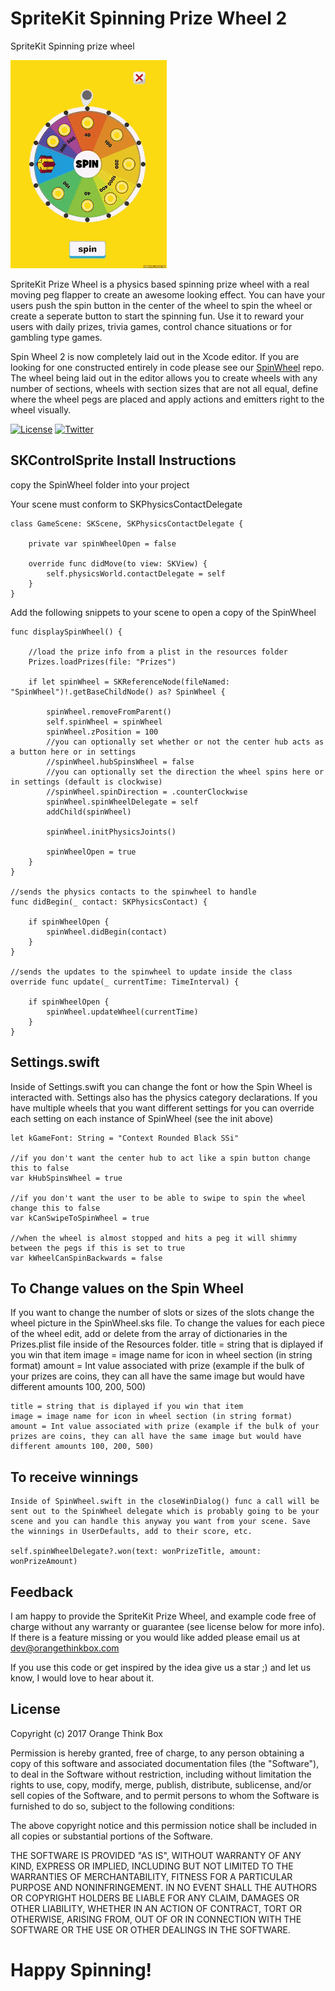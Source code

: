 # SpriteKit Spinning Prize Wheel 2

SpriteKit Spinning prize wheel

![Orange Think Box presents: SpinWheel](example.gif)


SpriteKit Prize Wheel is a physics based spinning prize wheel with a real moving peg flapper to create an awesome looking effect. You can have your users push the spin button in the center of the wheel to spin the wheel or create a seperate button to start the spinning fun. Use it to reward your users with daily prizes, trivia games, control chance situations or for gambling type games.

Spin Wheel 2 is now completely laid out in the Xcode editor. If you are looking for one constructed entirely in code please see our [SpinWheel](https://github.com/hsilived/SpinWheel/) repo. The wheel being laid out in the editor allows you to create wheels with any number of sections, wheels with section sizes that are not all equal, define where the wheel pegs are placed and apply actions and emitters right to the wheel visually.

[![License](https://img.shields.io/badge/license-MIT-blue.svg)](https://github.com/hsilived/SpinWheel2/blob/master/Docs/LICENSE)
[![Twitter](https://img.shields.io/badge/twitter-@OrangeThinkBox-55ACEE.svg)](http://twitter.com/orangethinkbox)

## SKControlSprite Install Instructions

copy the SpinWheel folder into your project

Your scene must conform to SKPhysicsContactDelegate

    class GameScene: SKScene, SKPhysicsContactDelegate {

        private var spinWheelOpen = false
        
        override func didMove(to view: SKView) {
            self.physicsWorld.contactDelegate = self
        }
    }

Add the following snippets to your scene to open a copy of the SpinWheel 

    func displaySpinWheel() {
    
        //load the prize info from a plist in the resources folder
        Prizes.loadPrizes(file: "Prizes")
        
        if let spinWheel = SKReferenceNode(fileNamed: "SpinWheel")!.getBaseChildNode() as? SpinWheel {
            
            spinWheel.removeFromParent()
            self.spinWheel = spinWheel
            spinWheel.zPosition = 100
            //you can optionally set whether or not the center hub acts as a button here or in settings
            //spinWheel.hubSpinsWheel = false
            //you can optionally set the direction the wheel spins here or in settings (default is clockwise)
            //spinWheel.spinDirection = .counterClockwise
            spinWheel.spinWheelDelegate = self
            addChild(spinWheel)
            
            spinWheel.initPhysicsJoints()
            
            spinWheelOpen = true
        }
    }
    
    //sends the physics contacts to the spinwheel to handle
    func didBegin(_ contact: SKPhysicsContact) {
    
        if spinWheelOpen {
            spinWheel.didBegin(contact)
        }
    }
    
    //sends the updates to the spinwheel to update inside the class
    override func update(_ currentTime: TimeInterval) {
    
        if spinWheelOpen {
            spinWheel.updateWheel(currentTime)
        }
    }

## Settings.swift

Inside of Settings.swift you can change the font or how the Spin Wheel is interacted with. Settings also has the physics category declarations. If you have multiple wheels that you want different settings for you can override each setting on each instance of SpinWheel (see the init above)

    let kGameFont: String = "Context Rounded Black SSi"

    //if you don't want the center hub to act like a spin button change this to false
    var kHubSpinsWheel = true

    //if you don't want the user to be able to swipe to spin the wheel change this to false
    var kCanSwipeToSpinWheel = true
    
    //when the wheel is almost stopped and hits a peg it will shimmy between the pegs if this is set to true
    var kWheelCanSpinBackwards = false

## To Change values on the Spin Wheel

If you want to change the number of slots or sizes of the slots change the wheel picture in the SpinWheel.sks file.
To change the values for each piece of the wheel edit, add or delete from the array of dictionaries in the Prizes.plist file inside of the Resources folder.
title = string that is diplayed if you win that item
image = image name for icon in wheel section (in string format)
amount = Int value associated with prize (example if the bulk of your prizes are coins, they can all have the same image but would have different amounts 100, 200, 500)

    title = string that is diplayed if you win that item
    image = image name for icon in wheel section (in string format)
    amount = Int value associated with prize (example if the bulk of your prizes are coins, they can all have the same image but would have different amounts 100, 200, 500)
    
## To receive winnings
    
    Inside of SpinWheel.swift in the closeWinDialog() func a call will be sent out to the SpinWheel delegate which is probably going to be your scene and you can handle this anyway you want from your scene. Save the winnings in UserDefaults, add to their score, etc.

    self.spinWheelDelegate?.won(text: wonPrizeTitle, amount: wonPrizeAmount)

        
## Feedback
I am happy to provide the SpriteKit Prize Wheel, and example code free of charge without any warranty or guarantee (see license below for more info). If there is a feature missing or you would like added please email us at dev@orangethinkbox.com

If you use this code or get inspired by the idea give us a star ;) and let us know, I would love to hear about it.
    
## License
Copyright (c) 2017 Orange Think Box

Permission is hereby granted, free of charge, to any person obtaining a copy of this software and associated documentation files (the "Software"), to deal in the Software without restriction, including without limitation the rights to use, copy, modify, merge, publish, distribute, sublicense, and/or sell copies of the Software, and to permit persons to whom the Software is furnished to do so, subject to the following conditions:

The above copyright notice and this permission notice shall be included in all copies or substantial portions of the Software.

THE SOFTWARE IS PROVIDED "AS IS", WITHOUT WARRANTY OF ANY KIND, EXPRESS OR IMPLIED, INCLUDING BUT NOT LIMITED TO THE WARRANTIES OF MERCHANTABILITY, FITNESS FOR A PARTICULAR PURPOSE AND NONINFRINGEMENT. IN NO EVENT SHALL THE AUTHORS OR COPYRIGHT HOLDERS BE LIABLE FOR ANY CLAIM, DAMAGES OR OTHER LIABILITY, WHETHER IN AN ACTION OF CONTRACT, TORT OR OTHERWISE, ARISING FROM, OUT OF OR IN CONNECTION WITH THE SOFTWARE OR THE USE OR OTHER DEALINGS IN THE SOFTWARE.

# Happy Spinning!
